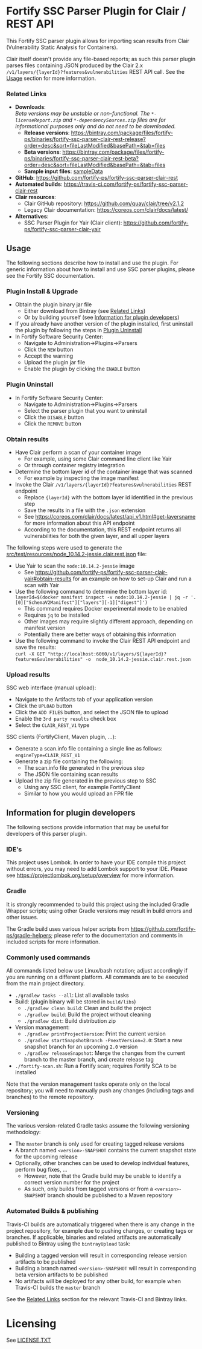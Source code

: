 # Fortify SSC Parser Plugin for Clair / REST API

This Fortify SSC parser plugin allows for importing scan results from Clair (Vulnerability Static Analysis for Containers).

Clair itself doesn't provide any file-based reports; as such this parser plugin parses files containing JSON produced by the
Clair 2.x `/v1/layers/{layerId}?features&vulnerabilities` REST API call. See the [Usage](#Usage) section for more information.

### <a name="related-links">Related Links</a>

* **Downloads**:  
  _Beta versions may be unstable or non-functional. The `*-licenseReport.zip` and `*-dependencySources.zip` files are for informational purposes only and do not need to be downloaded._
	* **Release versions**: https://bintray.com/package/files/fortify-ps/binaries/fortify-ssc-parser-clair-rest-release?order=desc&sort=fileLastModified&basePath=&tab=files  
	* **Beta versions**: https://bintray.com/package/files/fortify-ps/binaries/fortify-ssc-parser-clair-rest-beta?order=desc&sort=fileLastModified&basePath=&tab=files
	* **Sample input files**: [sampleData](sampleData)
* **GitHub**: https://github.com/fortify-ps/fortify-ssc-parser-clair-rest
* **Automated builds**: https://travis-ci.com/fortify-ps/fortify-ssc-parser-clair-rest
* **Clair resources**:
	* Clair GitHub repository: https://github.com/quay/clair/tree/v2.1.2
	* Legacy Clair documentation: https://coreos.com/clair/docs/latest/
* **Alternatives**:
	* SSC Parser Plugin for Yair (Clair client): https://github.com/fortify-ps/fortify-ssc-parser-clair-yair

## <a name="Usage">Usage</a>

The following sections describe how to install and use the plugin. For generic information
about how to install and use SSC parser plugins, please see the Fortify SSC documentation.

### <a name="plugin-install--upgrade">Plugin Install & Upgrade</a>

* Obtain the plugin binary jar file
	* Either download from Bintray (see [Related Links](#related-links)) 
	* Or by building yourself (see [Information for plugin developers](#information-for-plugin-developers))
* If you already have another version of the plugin installed, first uninstall the plugin by following the steps in [Plugin Uninstall](#plugin-uninstall)
* In Fortify Software Security Center:
	* Navigate to Administration->Plugins->Parsers
	* Click the `NEW` button
	* Accept the warning
	* Upload the plugin jar file
	* Enable the plugin by clicking the `ENABLE` button
  
### <a name="plugin-uninstall">Plugin Uninstall</a>

* In Fortify Software Security Center:
	* Navigate to Administration->Plugins->Parsers
	* Select the parser plugin that you want to uninstall
	* Click the `DISABLE` button
	* Click the `REMOVE` button 

### <a name="obtain-results">Obtain results</a>

* Have Clair perform a scan of your container image
	* For example, using some Clair command line client like Yair
	* Or through container registry integration
* Determine the bottom layer id of the container image that was scanned
	* For example by inspecting the image manifest
* Invoke the Clair `/v1/layers/{layerId}?features&vulnerabilities` REST endpoint
	* Replace `{layerId}` with the bottom layer id identified in the previous step
	* Save the results in a file with the `.json` extension
	* See https://coreos.com/clair/docs/latest/api_v1.html#get-layersname for more information about this API endpoint
	* According to the documentation, this REST endpoint returns all vulnerabilities for both the given layer, and all upper layers
    
The following steps were used to generate the 
[src/test/resources/node_10.14.2-jessie.clair.rest.json](src/test/resources/node_10.14.2-jessie.clair.rest.json) 
file:

* Use Yair to scan the `node:10.14.2-jessie` image
	* See https://github.com/fortify-ps/fortify-ssc-parser-clair-yair#obtain-results for an example on how to set-up Clair and run a scan with Yair
* Use the following command to determine the bottom layer id:  
  `layerId=$(docker manifest inspect -v node:10.14.2-jessie | jq -r '.[0]["SchemaV2Manifest"]["layers"][-1]["digest"]')`
	* This command requires Docker experimental mode to be enabled
	* Requires `jq` to be installed
	* Other images may require slightly different approach, depending on manifest version
	* Potentially there are better ways of obtaining this information
* Use the following command to invoke the Clair REST API endpoint and save the results:  
  `curl -X GET "http://localhost:6060/v1/layers/${layerId}?features&vulnerabilities" -o  node_10.14.2-jessie.clair.rest.json`

### <a name="upload-results">Upload results</a>

SSC web interface (manual upload):

* Navigate to the Artifacts tab of your application version
* Click the `UPLOAD` button
* Click the `ADD FILES` button, and select the JSON file to upload
* Enable the `3rd party results` check box
* Select the `CLAIR_REST_V1` type
  
SSC clients (FortifyClient, Maven plugin, ...):

* Generate a scan.info file containing a single line as follows:  
`engineType=CLAIR_REST_V1`
* Generate a zip file containing the following:
	* The scan.info file generated in the previous step
	* The JSON file containing scan results
* Upload the zip file generated in the previous step to SSC
	* Using any SSC client, for example FortifyClient
	* Similar to how you would upload an FPR file



## <a name="information-for-plugin-developers">Information for plugin developers</a>

The following sections provide information that may be useful for developers of this 
parser plugin.

### <a name="ides">IDE's</a>

This project uses Lombok. In order to have your IDE compile this project without errors, 
you may need to add Lombok support to your IDE. Please see https://projectlombok.org/setup/overview 
for more information.

### <a name="gradle">Gradle</a>

It is strongly recommended to build this project using the included Gradle Wrapper
scripts; using other Gradle versions may result in build errors and other issues.

The Gradle build uses various helper scripts from https://github.com/fortify-ps/gradle-helpers;
please refer to the documentation and comments in included scripts for more information. 

### <a name="commonly-used-commands">Commonly used commands</a>

All commands listed below use Linux/bash notation; adjust accordingly if you
are running on a different platform. All commands are to be executed from
the main project directory.

* `./gradlew tasks --all`: List all available tasks
* Build: (plugin binary will be stored in `build/libs`)
	* `./gradlew clean build`: Clean and build the project
	* `./gradlew build`: Build the project without cleaning
	* `./gradlew dist`: Build distribution zip
* Version management:
	* `./gradlew printProjectVersion`: Print the current version
	* `./gradlew startSnapshotBranch -PnextVersion=2.0`: Start a new snapshot branch for an upcoming `2.0` version
	* `./gradlew releaseSnapshot`: Merge the changes from the current branch to the master branch, and create release tag
* `./fortify-scan.sh`: Run a Fortify scan; requires Fortify SCA to be installed

Note that the version management tasks operate only on the local repository; you will need to manually
push any changes (including tags and branches) to the remote repository.

### <a name="versioning">Versioning</a>

The various version-related Gradle tasks assume the following versioning methodology:

* The `master` branch is only used for creating tagged release versions
* A branch named `<version>-SNAPSHOT` contains the current snapshot state for the upcoming release
* Optionally, other branches can be used to develop individual features, perform bug fixes, ...
	* However, note that the Gradle build may be unable to identify a correct version number for the project
	* As such, only builds from tagged versions or from a `<version>-SNAPSHOT` branch should be published to a Maven repository

### <a name="automated-builds--publishing">Automated Builds & publishing</a>

Travis-CI builds are automatically triggered when there is any change in the project repository,
for example due to pushing changes, or creating tags or branches. If applicable, binaries and related 
artifacts are automatically published to Bintray using the `bintrayUpload` task:

* Building a tagged version will result in corresponding release version artifacts to be published
* Building a branch named `<version>-SNAPSHOT` will result in corresponding beta version artifacts to be published
* No artifacts will be deployed for any other build, for example when Travis-CI builds the `master` branch

See the [Related Links](#related-links) section for the relevant Travis-CI and Bintray links.


# <a name="licensing">Licensing</a>
See [LICENSE.TXT](LICENSE.TXT)

